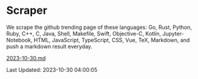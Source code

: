 # Scraper

We scrape the github trending page of these languages: Go, Rust, Python, Ruby, C++, C, Java, Shell, Makefile, Swift, Objective-C, Kotlin, Jupyter-Notebook, HTML, JavaScript, TypeScript, CSS, Vue, TeX, Markdown, and push a markdown result everyday.

[2023-10-30.md](https://github.com/yangwenmai/github-trending-backup/blob/master/2023-10-30.md)

Last Updated: 2023-10-30 04:00:05